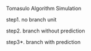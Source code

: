 Tomasulo Algorithm Simulation

step1. no branch unit 

step2. branch without prediction 

step3*. branch with prediction
 
